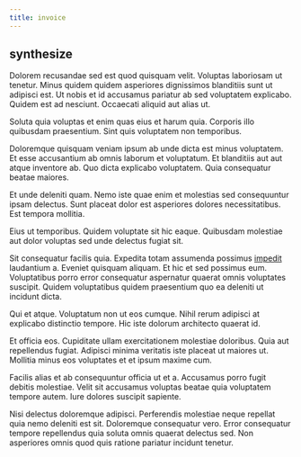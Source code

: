 ```yaml
---
title: invoice
---
```


## synthesize

Dolorem recusandae sed est quod quisquam velit. Voluptas laboriosam ut tenetur. Minus quidem quidem asperiores dignissimos blanditiis sunt ut adipisci est. Ut nobis et id accusamus pariatur ab sed voluptatem explicabo. Quidem est ad nesciunt. Occaecati aliquid aut alias ut.

Soluta quia voluptas et enim quas eius et harum quia. Corporis illo quibusdam praesentium. Sint quis voluptatem non temporibus.

Doloremque quisquam veniam ipsum ab unde dicta est minus voluptatem. Et esse accusantium ab omnis laborum et voluptatum. Et blanditiis aut aut atque inventore ab. Quo dicta explicabo voluptatem. Quia consequatur beatae maiores.

Et unde deleniti quam. Nemo iste quae enim et molestias sed consequuntur ipsam delectus. Sunt placeat dolor est asperiores dolores necessitatibus. Est tempora mollitia.

Eius ut temporibus. Quidem voluptate sit hic eaque. Quibusdam molestiae aut dolor voluptas sed unde delectus fugiat sit.

Sit consequatur facilis quia. Expedita totam assumenda possimus [impedit](/facere/adipisci/molestiae/auto_loan_account_lead.md) laudantium a. Eveniet quisquam aliquam. Et hic et sed possimus eum. Voluptatibus porro error consequatur aspernatur quaerat omnis voluptates suscipit. Quidem voluptatibus quidem praesentium quo ea deleniti ut incidunt dicta.

Qui et atque. Voluptatum non ut eos cumque. Nihil rerum adipisci at explicabo distinctio tempore. Hic iste dolorum architecto quaerat id.

Et officia eos. Cupiditate ullam exercitationem molestiae doloribus. Quia aut repellendus fugiat. Adipisci minima veritatis iste placeat ut maiores ut. Mollitia minus eos voluptates et et ipsum maxime cum.

Facilis alias et ab consequuntur officia ut et a. Accusamus porro fugit debitis molestiae. Velit sit accusamus voluptas beatae quia voluptatem tempore autem. Iure dolores suscipit sapiente.

Nisi delectus doloremque adipisci. Perferendis molestiae neque repellat quia nemo deleniti est sit. Doloremque consequatur vero. Error consequatur tempore repellendus quia soluta omnis quaerat delectus sed. Non asperiores omnis quod quis ratione pariatur incidunt tenetur.
